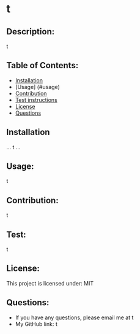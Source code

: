 # t

## Description:
t

## Table of Contents:
- [Installation](#installation)
- [Usage] (#usage)
- [Contribution](#contribution)
- [Test instructions](#test)
- [License](#license)
- [Questions](#questions)

## Installation
... 
t
...

## Usage:
t

## Contribution:
t

## Test:
t

## License:
This project is licensed under:  MIT


## Questions:
- If you have any questions, please email me at t
- My GitHub link: t
